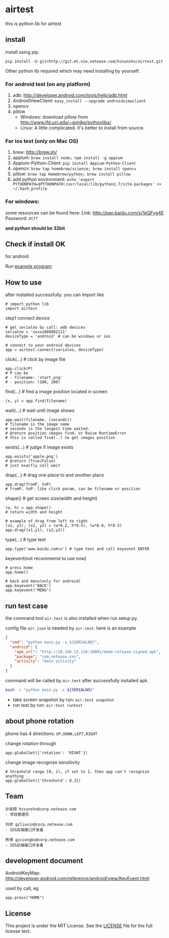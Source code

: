 airtest
=====
this is python lib for airtest

## install
install using pip.
```
pip install -U git+http://git.mt.nie.netease.com/hzsunshx/airtest.git
```

Other python lib required which may need installing by yourself.

### For android test (on any platform)
1. adb: <http://developer.android.com/tools/help/adb.html>
1. AndroidViewClient: `easy_install --upgrade androidviewclient`
1. opencv
1. pillow
    * Windows: download pillow from <http://www.lfd.uci.edu/~gohlke/pythonlibs/>
    * Linux: A little complicated. It's better to install from source.

### For ios test (only on Mac OS)
1. brew: <http://brew.sh/>
1. appium: `brew install node; npm install -g appium`
1. Appium-Python-Client: `pip install Appium-Python-Client`
1. opencv: `brew tap homebrew/science; brew install opencv` 
1. pillow: `brew tap Homebrew/python; brew install pillow`
1. add python environment: `echo 'export PYTHONPATH=$PYTHONPATH:/usr/local/lib/python2.7/site-packages' >> ~/.bash_profile`

### For windows: 
some resources can be found here:
Link: <http://pan.baidu.com/s/1eQFyg4E> Password: `dt77`

**and python should be 32bit**

## Check if install OK
for android

Run [example program](example/flappybird)

## How to use
after installed successfully. you can import like
```
# import python lib
import airtest
```

step1 connect device
```
# get serialno by call: adb devices
serialno = 'xxxxx888882111'
deviceType = 'android' # can be windows or ios

# connect to your android devices
app = airtest.connect(serialno, deviceType)
```

click(...) # click by image file
```
app.click(P)
# P can be
# - filename: 'start.png'
# - position: (100, 200)
```

find(...) # find a image position located in screen
```
(x, y) = app.find(filename)
```

wait(...) # wait until image shows
```
app.wait(filename, [seconds])
# filename is the image name
# seconds is the longest time waited.
# @return position images find, or Raise RuntimeError
# this is called find(..) to get images position
```

exists(...) # judge if image exists
```
app.exists('apple.png')
# @return (True|False)
# just exactly call wait
```

drap(...) # drag one place to and onother place
```
app.drag(fromP, toP)
# fromP, toP: like click param, can be filename or position
```

shape() # get screen size(width and height)
```
(w, h) = app.shape()
# return width and height
```

```
# example of drag from left to right
(x1, y1), (x2, y2) = (w*0.2, h*0.5), (w*0.8, h*0.5)
app.drag((x1,y1), (x2,y2))
```

type(...) # type text
```
app.type('www.baidu.com\n') # type text and call keyevnet ENTER
```

keyevent(not recommemd to use now)
```
# press home
app.home()

# back and menu(only for android)
app.keyevent('BACK')
app.keyevent('MENU')
```

## run test case
the command tool `air.test` is also installed when run setup.py.

config file `air.json` is needed by `air.test`. here is an example
```json
{
  "cmd": "python main.py -s ${SERIALNO}",
  "android": {
    "apk_url": "http://10.246.13.110:10001/demo-release-signed.apk",
    "package": "com.netease.xxx",
    "activity": "main.activity"
  }
}
```

command will be called by `air.test` after successfully installed apk.
```sh
bash -c "python main.py -s ${SERIALNO}"
```

* take screen snapshot by run: `air.test snapshot`
* run test by run: `air.test runtest`

## about phone rotation
phone has 4 directions: `UP,DOWN,LEFT,RIGHT`

change rotation through
```
app.globalSet({'rotation': 'RIGHT'})
```

change image recognize sensitivity
```
# threshold range [0, 1), if set to 1, then app can't recognize anything
app.globalSet({'threshold': 0.3}) 
```

## Team

	孙圣翔 hzsunshx@corp.netease.com
	- 项目管理员
	
	刘欣 gzliuxin@corp.netease.com
	- IOS后端接口开发者

	熊博 gzxiongbo@corp.netease.com
	- IOS后端接口开发者

## development document
AndroidKeyMap: <http://developer.android.com/reference/android/view/KeyEvent.html>

used by call, eg
```
app.press("HOME")
```

## License
This project is under the MIT License. See the [LICENSE](LICENSE) file for the full license text.
